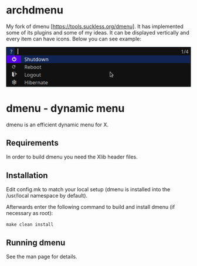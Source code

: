 # archdmenu
My fork of dmenu [https://tools.suckless.org/dmenu]. It has implemented some of its plugins and some of my ideas. 
It can be displayed vertically and every item can have icons. Below you can see example: 

![archdmenu screenshot](./figures/image.png)

dmenu - dynamic menu
====================
dmenu is an efficient dynamic menu for X.


Requirements
------------
In order to build dmenu you need the Xlib header files.


Installation
------------
Edit config.mk to match your local setup (dmenu is installed into
the /usr/local namespace by default).

Afterwards enter the following command to build and install dmenu
(if necessary as root):

    make clean install


Running dmenu
-------------
See the man page for details.
